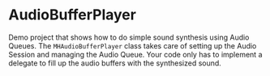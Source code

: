# AudioBufferPlayer

Demo project that shows how to do simple sound synthesis using Audio Queues. The `MHAudioBufferPlayer` class takes care of setting up the Audio Session and managing the Audio Queue. Your code only has to implement a delegate to fill up the audio buffers with the synthesized sound.

